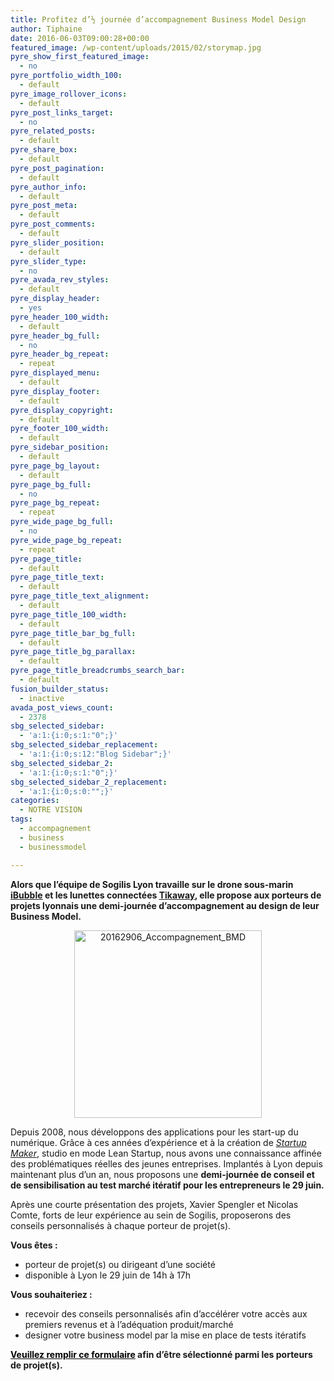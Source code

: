 ```yaml
---
title: Profitez d’½ journée d’accompagnement Business Model Design
author: Tiphaine
date: 2016-06-03T09:00:28+00:00
featured_image: /wp-content/uploads/2015/02/storymap.jpg
pyre_show_first_featured_image:
  - no
pyre_portfolio_width_100:
  - default
pyre_image_rollover_icons:
  - default
pyre_post_links_target:
  - no
pyre_related_posts:
  - default
pyre_share_box:
  - default
pyre_post_pagination:
  - default
pyre_author_info:
  - default
pyre_post_meta:
  - default
pyre_post_comments:
  - default
pyre_slider_position:
  - default
pyre_slider_type:
  - no
pyre_avada_rev_styles:
  - default
pyre_display_header:
  - yes
pyre_header_100_width:
  - default
pyre_header_bg_full:
  - no
pyre_header_bg_repeat:
  - repeat
pyre_displayed_menu:
  - default
pyre_display_footer:
  - default
pyre_display_copyright:
  - default
pyre_footer_100_width:
  - default
pyre_sidebar_position:
  - default
pyre_page_bg_layout:
  - default
pyre_page_bg_full:
  - no
pyre_page_bg_repeat:
  - repeat
pyre_wide_page_bg_full:
  - no
pyre_wide_page_bg_repeat:
  - repeat
pyre_page_title:
  - default
pyre_page_title_text:
  - default
pyre_page_title_text_alignment:
  - default
pyre_page_title_100_width:
  - default
pyre_page_title_bar_bg_full:
  - default
pyre_page_title_bg_parallax:
  - default
pyre_page_title_breadcrumbs_search_bar:
  - default
fusion_builder_status:
  - inactive
avada_post_views_count:
  - 2378
sbg_selected_sidebar:
  - 'a:1:{i:0;s:1:"0";}'
sbg_selected_sidebar_replacement:
  - 'a:1:{i:0;s:12:"Blog Sidebar";}'
sbg_selected_sidebar_2:
  - 'a:1:{i:0;s:1:"0";}'
sbg_selected_sidebar_2_replacement:
  - 'a:1:{i:0;s:0:"";}'
categories:
  - NOTRE VISION
tags:
  - accompagnement
  - business
  - businessmodel

---
```

**Alors que l&rsquo;équipe de Sogilis Lyon travaille sur le drone sous-marin <span style="text-decoration: underline;"><a href="http://ibubble.camera/">iBubble</a></span> et les lunettes connectées <span style="text-decoration: underline;"><a href="http://www.tikaway.com/fr/">Tikaway</a></span>, elle propose aux porteurs de projets lyonnais une demi-journée d’accompagnement au design de leur Business Model.**

<p style="text-align: center;">
  <a href="https://docs.google.com/a/sogilis.com/forms/d/1wJPwCVqdvENFQGqgU6lJCcu7pl59uEGfvksMrLWiia8/edit"><img class="alignnone size-medium wp-image-991" src="http://sogilis.com/wp-content/uploads/2016/06/20162906_Accompagnement_BMD-300x300.jpg" alt="20162906_Accompagnement_BMD" width="300" height="300" srcset="http://sogilis.com/wp-content/uploads/2016/06/20162906_Accompagnement_BMD-300x300.jpg 300w, http://sogilis.com/wp-content/uploads/2016/06/20162906_Accompagnement_BMD-150x150.jpg 150w, http://sogilis.com/wp-content/uploads/2016/06/20162906_Accompagnement_BMD-66x66.jpg 66w, http://sogilis.com/wp-content/uploads/2016/06/20162906_Accompagnement_BMD.jpg 600w" sizes="(max-width: 300px) 100vw, 300px" /></a>
</p>

Depuis 2008, nous développons des applications pour les start-up du numérique. Grâce à ces années d’expérience et à la création de _[<span style="text-decoration: underline;">Startup Make</span>r][1]_, studio en mode Lean Startup, nous avons une connaissance affinée des problématiques réelles des jeunes entreprises. Implantés à Lyon depuis maintenant plus d&rsquo;un an, nous proposons une **demi-journée de conseil et de sensibilisation au test marché itératif pour les entrepreneurs le 29 juin.**

Après une courte présentation des projets, Xavier Spengler et Nicolas Comte, forts de leur expérience au sein de Sogilis, proposerons des conseils personnalisés à chaque porteur de projet(s).

**Vous êtes :**

  * porteur de projet(s) ou dirigeant d’une société
  * disponible à Lyon le 29 juin de 14h à 17h

**Vous souhaiteriez :**

  * recevoir des conseils personnalisés afin d’accélérer votre accès aux premiers revenus et à l’adéquation produit/marché
  * designer votre business model par la mise en place de tests itératifs

**<span style="text-decoration: underline; color: #000000;">Veuillez remplir ce formulaire</span> afin d’être sélectionné parmi les porteurs de projet(s).**

 [1]: http://www.startup-maker.com/